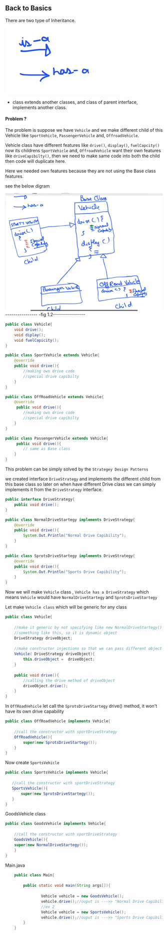 ## Back to Basics

There are two type of Inheritance.

![Inheritance-type.png](./img/Inheritance-type.png)

-   class extends another classes, and class of parent interface, implements another class.

#### Problem ?

The problem is suppose we have `Vehicle` and we make different child of this Vehicle like `SportVehicle`, `PassengerVehicle` and, `OffroadVehicle`.

Vehicle class have different features like `drive()`, `display()`, `fuelCapcity()` now its childrens `SportVehicle` and, `OffroadVehicle` want their own features like `driveCapibilty()`, then we need to make same code into both the child then code will duplicate here.

Here we needed own features because they are not using the Base class features.

see the below digram

![problem.png](./img/problem.png)
---------------- -fig 1.2----------------

```java
public class Vehicle{
    void drive();
    void diplay();
    void fuelCapicity();
}
```

```java
public class SportVehicle extends Vehicle{
    @override
    public void drive(){
        //making own drive code
        //special drive capibilty
    }
}
```

```java
public class OffRoadVehicle extends Vehicle{
    @override
     public void drive(){
        //making own drive code
        //special drive capibilty
    }
}
```

```java
public class PassengerVehicle extends Vehicle{
     public void drive(){
        // same as Base class
    }
}
```

This problem can be simply solved by the `Strategey Design Patterns`

we created interface `DriveStrategy` and implements the different child from this base class so later on when have different Drive class we can simply implements it from the `DriveStrategy` interface.

```java
public interface DriveStrategy{
    public void drive();
}
```

```java
public class NormalDriveStartegy implements DriveStrategy{
    @override
    public void drive(){
        System.Out.Println("Normal Drive Capibility");
    }
}
```

```java
public class SprotsDriveStartegy implements DriveStrategy{
    @override
    public void drive(){
        System.Out.Println("Sports Drive Capibility");
    }
}
```

Now we will make `Vehicle` class , `Vehicle has a DriveStrategy` which means `Vehicle` would have `NormalDriveStartegy` and `SprotsDriveStartegy`

Let make `Vehicle class` which will be generic for any class

```java
public class Vehicle{

    //make it generic by not specifying like new NormalDriveStartegy()
    //something like this, so it is dynamic object
    DriveStrategy driveObject;

    //make constructor injections so that we can pass different object of different class
    Vehicle( DriveStrategy driveObject){
        this.driveObject =  driveObject;
    }

    public void drive(){
        //calling the drive method of driveObject
        driveObject.drive();
    }
}
```

In `OffRoadVehicle` let call the `SprotsDriveStartegy` drive() method, it won't have its own drive capability

```java
public class OffRoadVehicle implements Vehicle{

    //call the constructor with sportDriveStrategy
    OffRoadVehicle(){
        super(new SprotsDriveStartegy());
    }
}
```

Now create `SportsVehicle`

```java
public class SportsVehicle implements Vehicle{

   //call the constructor with sportDriveStrategy
   SportsVehicle(){
       super(new SprotsDriveStartegy());
   }
}
```

GoodsVehicle class

```java
public class GoodsVehicle implements Vehicle{

    //call the constructor with sportDriveStrategy
    GoodsVehicle(){
    super(new NormalDriveStartegy());
    }
}

```

Main.java

```java
    public class Main{

        public static void main(String args[]){

                Vehicle vehicle = new GoodsVehicle();
                vehicle.drive();//ouput is --->> "Normal Drive Capibility"
                //ex 2
                Vehicle vehicle = new SportsVehicle();
                vehicle.drive();//ouput is --->> "Sports Drive Capibility"
        }
    }
```
